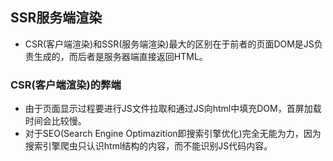 ## SSR服务端渲染
- CSR(客户端渲染)和SSR(服务端渲染)最大的区别在于前者的页面DOM是JS负责生成的，而后者是服务器端直接返回HTML。
### CSR(客户端渲染)的弊端
- 由于页面显示过程要进行JS文件拉取和通过JS向html中填充DOM，首屏加载时间会比较慢。
- 对于SEO(Search Engine Optimazition即搜索引擎优化)完全无能为力，因为搜索引擎爬虫只认识html结构的内容，而不能识别JS代码内容。